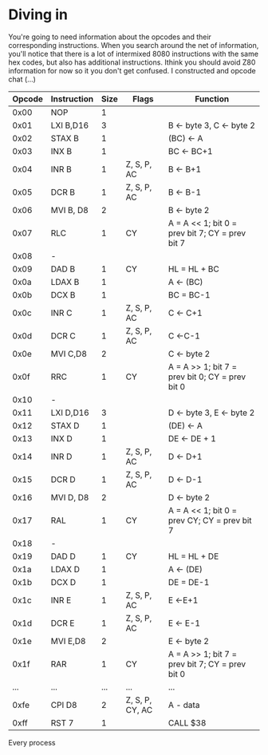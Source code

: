 # Diving in 

You're going to need information about the opcodes and their corresponding instructions. When you search around the net of information, you'll notice that there is a lot of intermixed 8080 instructions with the same hex codes, but also has additional instructions. Ithink you should avoid Z80 information for now so it you don't get confused. I constructed and opcode chat (...)

| Opcode | Instruction   | Size | Flags           | Function                                 |
|--------|---------------|------|-----------------|------------------------------------------|
| 0x00   | NOP           | 1    |                 |                                          |
| 0x01   | LXI B,D16     | 3    |                 | B <- byte 3, C <- byte 2                |
| 0x02   | STAX B        | 1    |                 | (BC) <- A                                |
| 0x03   | INX B         | 1    |                 | BC <- BC+1                               |
| 0x04   | INR B         | 1    | Z, S, P, AC     | B <- B+1                                |
| 0x05   | DCR B         | 1    | Z, S, P, AC     | B <- B-1                                |
| 0x06   | MVI B, D8     | 2    |                 | B <- byte 2                             |
| 0x07   | RLC           | 1    | CY              | A = A << 1; bit 0 = prev bit 7; CY = prev bit 7 |
| 0x08   | -             |      |                 |                                          |
| 0x09   | DAD B         | 1    | CY              | HL = HL + BC                            |
| 0x0a   | LDAX B        | 1    |                 | A <- (BC)                               |
| 0x0b   | DCX B         | 1    |                 | BC = BC-1                               |
| 0x0c   | INR C         | 1    | Z, S, P, AC     | C <- C+1                                |
| 0x0d   | DCR C         | 1    | Z, S, P, AC     | C <-C-1                                 |
| 0x0e   | MVI C,D8     | 2    |                 | C <- byte 2                             |
| 0x0f   | RRC           | 1    | CY              | A = A >> 1; bit 7 = prev bit 0; CY = prev bit 0 |
| 0x10   | -             |      |                 |                                          |
| 0x11   | LXI D,D16     | 3    |                 | D <- byte 3, E <- byte 2                |
| 0x12   | STAX D        | 1    |                 | (DE) <- A                                |
| 0x13   | INX D         | 1    |                 | DE <- DE + 1                            |
| 0x14   | INR D         | 1    | Z, S, P, AC     | D <- D+1                                |
| 0x15   | DCR D         | 1    | Z, S, P, AC     | D <- D-1                                |
| 0x16   | MVI D, D8     | 2    |                 | D <- byte 2                             |
| 0x17   | RAL           | 1    | CY              | A = A << 1; bit 0 = prev CY; CY = prev bit 7 |
| 0x18   | -             |      |                 |                                          |
| 0x19   | DAD D         | 1    | CY              | HL = HL + DE                            |
| 0x1a   | LDAX D        | 1    |                 | A <- (DE)                               |
| 0x1b   | DCX D         | 1    |                 | DE = DE-1                               |
| 0x1c   | INR E         | 1    | Z, S, P, AC     | E <-E+1                                |
| 0x1d   | DCR E         | 1    | Z, S, P, AC     | E <- E-1                                |
| 0x1e   | MVI E,D8     | 2    |                 | E <- byte 2                             |
| 0x1f   | RAR           | 1    | CY              | A = A >> 1; bit 7 = prev bit 7; CY = prev bit 0 |
| ...    | ...           | ...  | ...             | ...                                      |
| 0xfe   | CPI D8        | 2    | Z, S, P, CY, AC | A - data                               |
| 0xff   | RST 7         | 1    |                 | CALL $38                                |


Every process
